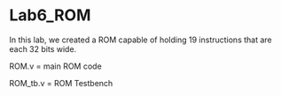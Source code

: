 # Lab6_ROM

In this lab, we created a ROM capable of holding 19 instructions that are each 32 bits wide.

ROM.v = main ROM code

ROM_tb.v = ROM Testbench
